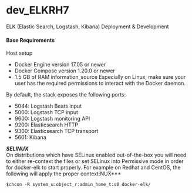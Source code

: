 # dev_ELKRH7
ELK (Elastic Search, Logstash, Kibana) Deployment &amp; Development

#### Base Requirements
Host setup
- Docker Engine version 17.05 or newer
- Docker Compose version 1.20.0 or newer
- 1.5 GB of RAM
information_source Especially on Linux, make sure your user has the required permissions to interact with the Docker daemon.

By default, the stack exposes the following ports: <br/>

- 5044: Logstash Beats input
- 5000: Logstash TCP input
- 9600: Logstash monitoring API
- 9200: Elasticsearch HTTP
- 9300: Elasticsearch TCP transport
- 5601: Kibana

***SELINUX*** <br/>
On distributions which have SELinux enabled out-of-the-box you will need to either re-context the files or set SELinux into Permissive mode in order for docker-elk to start properly. For example on Redhat and CentOS, the following will apply the proper context:NUX*** <br/>
```
$chcon -R system_u:object_r:admin_home_t:s0 docker-elk/
```
